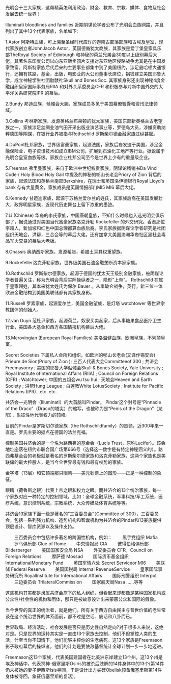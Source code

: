 光明会十三大家族，这帮精英怎利用政治、财金、教育、宗教、媒体、食物及社会发展去统一世界！
 
Illuminati bloodlines and families 近期阴谋论学者公布了光明会血族网路，并且列出了其中13个代表家族，名单如下:
 
1.Astor 阿斯特血族，可上溯至圣经时代应许的迦南古部落部族和古埃及皇室，现代家族创立者JohnJacob Astor，英国德裔犹太商族，其家族是爱丁堡皇家具乐部TheRoyal Society of Edinburgh 和神秘的荷兰兄弟会30度以上级别幕后大佬，其著名东印度公司以向东亚贩卖鸦片支援对东亚地区侵略战争尤其是在中国发家致富。阿斯特家族后代后来的主要事业都集中到了美国纽约，涉足曼哈顿大通银行，还拥有铁路，基金，出版，电影业的大公司董事长席位，捐钱建立美国耶鲁大学，成立神秘学生社团骷髅社Skull and Bones Soc. 其家族身影还出现神秘4度金融组织皇家国际事务局RIIA 和对外关系委员会CFR 和积极参与对新中国外交的太平洋关系研究院IPR 的幕后。
 
2.Bundy 邦迪血族，骷髅会大腕，家族成员多见于美国幕僚智囊和资讯法律领域。
 
3.Collins 考林斯家族，发源英格兰布莱顿的犹太家族，美国东部新英格兰古老望族之一，家族涉足丝绸业油气田开采出版业演艺事业等，罗德岛大员，涉嫌资助纳粹德国等阴谋，在银行业界被指与Rothschild 罗斯柴尔德金融家族过纵甚密。
 
4.DuPont杜邦家族，世界级富豪家族，起源法国，家族后裔发迹于美国，涉足金融保险业，电子资讯技术如成立IBM公司，扩展到石油化工地产等行业。据说属于光明会皇室血族等级。家族企业杜邦公司至今是世界上少有的重量级企业。
 
5.Freeman 弗里曼家族，来自于欧洲中世纪权贵家族，阴谋论畅销书Da Vinci Code / Holy Blood Holy Gail 中提及的神秘的郇山长老会Priory of Zion 背后的家族，起源法国和英格兰南部Berkshire，在瑞士和英国洛伊德银行Royal Lloyd's bank 存有大量黄金，家族成员是英国情报部门MI5 MI6 幕后大佬。
 
6.Kennedy 甘迺迪家族，起源于苏格兰爱尔兰的姓氏，其家族后裔在美国发展壮大，政界明星家族，近现代历史舞台上留下浓重的墨迹。
 
7.Li (Chinese) 华裔的李氏家族，中国唐朝皇族，不知什么时候也入选光明会俱乐部了，据说通过对美国当代富豪家族洛克菲勒 Rockefeller 的外交研究。香港那位李超人，新加坡和红色中国总理都算血族后裔。李氏家族据阴谋论学者研究是社团组织天地会，洪帮，三合会等的幕后大佬。还有加拿大美国澳洲华裔社区黑社会毒品军火交易的幕后大老板。
 
8.Onassis 奥纳西斯家族，发源希腊，希腊土耳其权重望族。
 
9.Rockefeller洛克菲勒家族，世界级美国石油金融垄断资本家家族。
 
10.Rothschild 罗斯柴尔德家族，起源于德国的犹太天王级别金融家族，被阴谋论学者普遍关注，称为光明会背后实际操纵者之一，隐形"上帝"。 Rothschild 在属于皇家赐姓，其本来犹太姓氏为保尔 Bauer 。从拿破仑战争，英行，新三位一体欧洲金融结构到美国美联储都有其家族身影。
 
11.Russell 罗素家族，起源爱尔兰，美国金融望族，是灯塔 watchtower 等世界宗教团体的创始人。
 
12.van Duyn 范杜尹家族，起源荷兰，奴隶买卖起家，后从事糖果食品医疗卫生行业，美国各大基金和西方各国情报机构幕后大佬。
 
13.Merovingian (European Royal Families) 美洛温健血族，欧洲皇族，不列颠皇室。
 
Secret Societies 下属私人会所和组织，如欧洲的郇山长老会(又译作锡安会) Prieure de Sion(Priory of Zion ); 
三百人代表大会Committeeof 300 ; 
共济会Freemasonry ; 
美国的耶鲁大学骷髅会Skull & Bones Society, Yale University ; Royal Institute ofInternational Affairs (RIIA) ; Council on Foreign Relations (CFR) ; Watchtower; 
中国的五祖会wu tsu hui ; 
天地会Heaven and Earth Society ; 
洪帮Hung League ; 
白莲教White LotusSociety ; Institute for Pacific Relations (IPR)...etc. etc.
 
共济会—光明会（Illuminati）的大首脑叫Pindar。 Pindar这个封号是“Pinnacle of the Draco”（Draco的塔尖）的缩写，也被称为是“Penis of the Dragon”（龙阳），象征性地代表权力的顶峰。
 
目前的Pindar是罗斯切尔德家族（the Rothschildfamily）的首领，近300年来一直是。罗氏主要的据点在德国的法兰克福。
 
控制美国共济会的是一个名为路西弗的基金会（Lucis Trust，原称Lucifer）。该会地址座落在纽约市联合国广场第666号（选择这一数字是有特定神秘涵义的）。路西弗基金会的老板就是著名的罗斯柴尔德家族和洛克菲勒家族，这两个家族也是美联储的最大控股人，是当今全世界最有钱和最有权势的家族。
 
金字塔（13层）和它顶端那只眼睛——美元钞票上的图形——正是一种控制的象征。
 
眼睛（荷鲁斯之眼）代表上帝之眼和权力之眼。而共济会的13个统治家族，每一个家族对应一种特定的控制领域，比如：全球金融系统，军事科技/军工系统，医疗系统，意识控制系统，宗教系统，大众传媒及体育系统等等。
 
共济会13家族下面一级是著名的”三百委员会“（Committee of 300），三百委员会，包括一系列强力机构、造势机构和智囊机构为共济会的Pindar和13豪族提供顶层设计、智库资源以及操作支持。
 
　　三百委员会中包括许多著名的跨国性机构，例如：
　　黑手党组织 Mafia
　　罗马俱乐部 Clue of Rome
　　中央情报局 CIA
　　彼得伯格俱乐部Bilderberger
　　美国国家安全局 NSA
　　外交委员会 CFR，Council on Foreign Relations
　　摩萨德 Mossad
　　国际货币基金组织 InternationalMonetary Fund
　　英国军情六处 Secret Serviceor MI6
　　美联储 Federal Reserve
　　美国国税局 Internal RevenueService
　　皇家国际事务研究所 RoyalInstitute for International Affairs
　　国际刑警组织 Interpol,
　　三边委员会 TrilateralCommission
　　国家航天局Nasa
……等等
 
这些机构其实都是隶属共济会旗下的私人组织，但看起来却都像是某种国家机构或公众性/社会性的机构和团体，那只是被故意设计出来蒙蔽公众和国际的假像。
 
当今世界的真正的统治者，就是他们。所有关于西方自由民主与普世价值的老生常谈在这个统治世界的体系面前，都不过是空话、废话和八卦而已。
 
世界政局、经济活动、社会发展是否只是历史性自然走向?对于很多人来说，这绝对是。只是世界的运转其实是一直由13个家族去控制，他们不但掌控人类的生活，什至当你不知情下，他们能够主控你的生老病死。这13个家族是Freemason影子政府幕后的操纵者，他们的计划是要使敌基督统计全球计划一步一步地迈进。


Freemason这13个家族，代表美国建国者在北美洲东岸建立13个州，这13个州是埃及神话中，代表冥神-俄塞里斯Osiris的被杀后肢解的14件身体中的13个(第14件仍未被她的妻子伊西斯Isis寻回，于是设计出方尖碑Obelisk预备俄塞里斯第14件身体被寻回，象征俄塞里斯的复活)。




